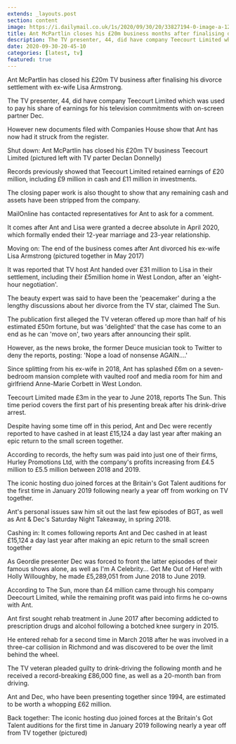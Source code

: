 ```yaml
---
extends: _layouts.post
section: content
image: https://i.dailymail.co.uk/1s/2020/09/30/20/33827194-0-image-a-120_1601494154844.jpg 
title: Ant McPartlin closes his £20m business months after finalising divorce with ex Lisa Armstrong 
description: The TV presenter, 44, did have company Teecourt Limited which was used to pay his share of earnings for his television commitments with on-screen partner Dec. 
date: 2020-09-30-20-45-10 
categories: [latest, tv] 
featured: true 
--- 
```

Ant McPartlin has closed his £20m TV business after finalising his divorce settlement with ex-wife Lisa Armstrong.

The TV presenter, 44, did have company Teecourt Limited which was used to pay his share of earnings for his television commitments with on-screen partner Dec.

However new documents filed with Companies House show that Ant has now had it struck from the register.  

Shut down: Ant McPartlin has closed his £20m TV business Teecourt Limited (pictured left with TV parter Declan Donnelly)

Records previously showed that Teecourt Limited retained earnings of £20 million, including £9 million in cash and £11 million in investments.  

The closing paper work is also thought to show that any remaining cash and assets have been stripped from the company.

MailOnline has contacted representatives for Ant to ask for a comment.  

It comes after Ant and Lisa were granted a decree absolute in April 2020, which formally ended their 12-year marriage and 23-year relationship.

Moving on: The end of the business comes after Ant divorced his ex-wife Lisa Armstrong (pictured together in May 2017)

It was reported that TV host Ant handed over £31 million to Lisa in their settlement, including their £5million home in West London, after an 'eight-hour negotiation'.

The beauty expert was said to have been the 'peacemaker' during a the lengthy discussions about her divorce from the TV star, claimed The Sun. 

The publication first alleged the TV veteran offered up more than half of his estimated £50m fortune, but was 'delighted' that the case has come to an end as he can 'move on', two years after announcing their split.

However, as the news broke, the former Deuce musician took to Twitter to deny the reports, posting: 'Nope a load of nonsense AGAIN....' 

Since splitting from his ex-wife in 2018, Ant has splashed £6m on a seven-bedroom mansion complete with vaulted roof and media room for him and girlfriend Anne-Marie Corbett in West London.

Teecourt Limited made £3m in the year to June 2018, reports The Sun. This time period covers the first part of his presenting break after his drink-drive arrest. 

Despite having some time off in this period, Ant and Dec were recently reported to have cashed in at least £15,124 a day last year after making an epic return to the small screen together.

According to records, the hefty sum was paid into just one of their firms, Hurley Promotions Ltd, with the company's profits increasing from £4.5 million to £5.5 million between 2018 and 2019.  

The iconic hosting duo joined forces at the Britain's Got Talent auditions for the first time in January 2019 following nearly a year off from working on TV together. 

Ant's personal issues saw him sit out the last few episodes of BGT, as well as Ant & Dec's Saturday Night Takeaway, in spring 2018.

Cashing in: It comes following reports Ant and Dec cashed in at least £15,124 a day last year after making an epic return to the small screen together 

As Geordie presenter Dec was forced to front the latter episodes of their famous shows alone, as well as I'm A Celebrity... Get Me Out of Here! with Holly Willoughby, he made £5,289,051 from June 2018 to June 2019.

According to The Sun, more than £4 million came through his company Deecourt Limited, while the remaining profit was paid into firms he co-owns with Ant.    

Ant first sought rehab treatment in June 2017 after becoming addicted to prescription drugs and alcohol following a botched knee surgery in 2015. 

He entered rehab for a second time in March 2018 after he was involved in a three-car collision in Richmond and was discovered to be over the limit behind the wheel.

The TV veteran pleaded guilty to drink-driving the following month and he received a record-breaking £86,000 fine, as well as a 20-month ban from driving.   

Ant and Dec, who have been presenting together since 1994, are estimated to be worth a whopping £62 million. 

Back together: The iconic hosting duo joined forces at the Britain's Got Talent auditions for the first time in January 2019 following nearly a year off from TV together (pictured)

